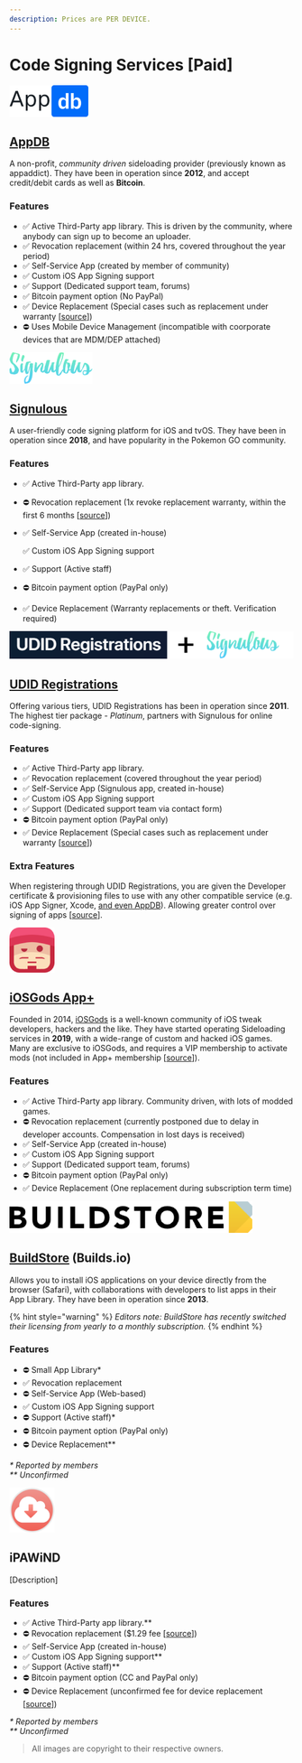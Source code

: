 ```yaml
---
description: Prices are PER DEVICE.
---
```


# Code Signing Services \[Paid\]

![\(&#x20AC;19.99/y with occasional discounts\)](../.gitbook/assets/appdb_logo-svg_56px.png)

## [AppDB](https://appdb.to/) 

A non-profit, _community driven_ sideloading provider \(previously known as appaddict\). They have been in operation since **2012**, and accept credit/debit cards as well as **Bitcoin**.

### **Features**

* ✅ Active Third-Party app library. This is driven by the community, where anybody can sign up to become an uploader. 
* ✅ Revocation replacement \(within 24 hrs, covered throughout the year period\)
* ✅ Self-Service App \(created by member of community\)
* ✅ Custom iOS App Signing support
* ✅ Support \(Dedicated support team, forums\) 
* ✅ Bitcoin payment option \(No PayPal\)
* ✅ Device Replacement \(Special cases such as replacement under warranty \[[source](https://archive.vn/UgD1P)\]\)
* ⛔ Uses Mobile Device Management \(incompatible with coorporate devices that are MDM/DEP attached\)





![\($19.99/y\)](../.gitbook/assets/signulous_logo_56px.png)

## [Signulous](https://www.signulous.com/)

A user-friendly code signing platform for iOS and tvOS. They have been in operation since **2018**, and have popularity in the Pokemon GO community. 

### **Features**

* ✅ Active Third-Party app library. 
* ⛔ Revocation replacement \(1x revoke replacement warranty, within the first 6 months \[[source](https://archive.vn/y5gOm)\]\)
* ✅ Self-Service App \(created in-house\)

  ✅ Custom iOS App Signing support

* ✅ Support \(Active staff\)
* ⛔ Bitcoin payment option \(PayPal only\)
* ✅ Device Replacement \(Warranty replacements or theft. Verification required\) 





![\($19.99/y\)](../.gitbook/assets/udid+siglogo.png)

## [UDID Registrations](https://www.udidregistrations.com/buy)

Offering various tiers, UDID Registrations has been in operation since **2011**. The highest tier package - _Platinum_, partners with Signulous for online code-signing. 

### Features

* ✅ Active Third-Party app library. 
* ✅ Revocation replacement \(covered throughout the year period\)
* ✅ Self-Service App \(Signulous app, created in-house\)
* ✅ Custom iOS App Signing support
* ✅ Support \(Dedicated support team via contact form\) 
* ⛔ Bitcoin payment option \(PayPal only\)
* ✅ Device Replacement \(Special cases such as replacement under warranty \[[source](https://www.udidregistrations.com/buy#replacement)\]\)

### Extra Features

When registering through UDID Registrations, you are given the Developer certificate & provisioning files to use with any other compatible service \(e.g. iOS App Signer, Xcode, [and even AppDB](https://forum.appdb.to/index.php?/topic/4707-tut-how-to-install-any-app-from-appdb-absolutely-for-free/)\). Allowing greater control over signing of apps \[[source](https://www.udidregistrations.com/buy#certificate)\]. 





![iOSGods App+ Member \($24.00/y\)](../.gitbook/assets/iosgods_logo80px.png)

## [iOSGods App+](https://iosgods.com/topic/100620-iosgods-app-frequently-asked-questions-answers/)

Founded in 2014, [iOSGods](https://iosgods.com/) is a well-known community of iOS tweak developers, hackers and the like. They have started operating Sideloading services in **2019**, with a wide-range of custom and hacked iOS games. Many are exclusive to iOSGods, and requires a VIP membership to activate mods \(not included in App+ membership \[[source](https://iosgods.com/topic/100620-iosgods-app-frequently-asked-questions-answers/)\]\). 

### Features

* ✅ Active Third-Party app library. Community driven, with lots of modded games.
* ⛔ Revocation replacement \(currently postponed due to delay in developer accounts. Compensation in lost days is received\)
* ✅ Self-Service App \(created in-house\)
* ✅ Custom iOS App Signing support
* ✅ Support \(Dedicated support team, forums\) 
* ⛔ Bitcoin payment option \(PayPal only\)
* ✅ Device Replacement \(One replacement during subscription term time\)





![aka builds.io \($19.99 per month\)](../.gitbook/assets/buildstore-title-56px_black.png)

## [BuildStore](https://builds.io/) \(Builds.io\) 

Allows you to install iOS applications on your device directly from the browser \(Safari\), with collaborations with developers to list apps in their App Library. They have been in operation since **2013**. 

{% hint style="warning" %}
_Editors note: BuildStore has recently switched their licensing from yearly to a monthly subscription._
{% endhint %}

### **Features**

* ⛔ Small App Library\*
* ✅ Revocation replacement 
* ⛔ Self-Service App \(Web-based\)
* ✅ Custom iOS App Signing support
* ⛔ Support \(Active staff\)\* 
* ⛔ Bitcoin payment option \(PayPal only\)
* ⛔ Device Replacement\*\*

_\* Reported by members   
\*\* Unconfirmed_  





![iPAWiND \($39.99/y, offers discount when switching from different provider\)](../.gitbook/assets/ipawind_80px.png)

## iPAWiND

\[Description\]

### **Features**

* ✅ Active Third-Party app library.\*\*
* ⛔ Revocation replacement \($1.29 fee \[[source](https://www.reddit.com/r/sideloaded/comments/beqt58/meta_why_to_choose_ipawind/)\]\)
* ✅ Self-Service App \(created in-house\)
* ✅ Custom iOS App Signing support\*\*
* ✅ Support \(Active staff\)\*\*
* ⛔ Bitcoin payment option \(CC and PayPal only\)
* ⛔ Device Replacement \(unconfirmed fee for device replacement \[[source](https://ipawind.com/faqs/)\]\)

_\* Reported by members   
\*\* Unconfirmed_ 



> All images are copyright to their respective owners.

